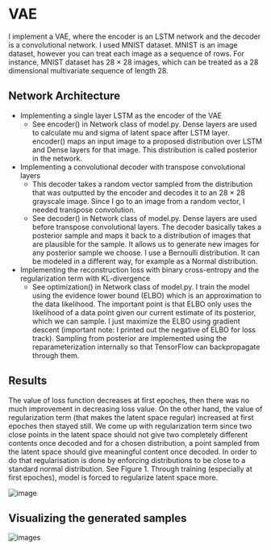 # VAE

I implement a VAE, where the encoder is an LSTM network and the decoder is a convolutional network. I used MNIST dataset. MNIST is an image dataset, however you can treat each image as a sequence of rows. For instance, MNIST dataset has 28 × 28 images, which can be treated as a 28 dimensional multivariate sequence of length 28. 

## Network Architecture
* Implementing a single layer LSTM as the encoder of the VAE
  * See encoder() in Network class of model.py. Dense layers are used to calculate mu and sigma of latent space after LSTM layer. encoder() maps an input image to a proposed distribution over LSTM and Dense layers for that image. This distribution is called posterior in the network.
* Implementing a convolutional decoder with transpose convolutional layers
  * This decoder takes a random vector sampled from the distribution that was outputted by the encoder and decodes it to an 28 × 28 grayscale image. Since I go to an
image from a random vector, I needed transpose convolution.
  * See decoder() in Network class of model.py. Dense layers are used before transpose convolutional layers. The decoder basically takes a posterior sample and
maps it back to a distribution of images that are plausible for the sample. It allows us to generate new images for any posterior sample we choose. I use a Bernoulli distribution. It can be modeled in a different way, for example as a Normal distribution.
* Implementing the reconstruction loss with binary cross-entropy and the regularization term with KL-divergence
  * See optimization() in Network class of model.py. I train the model using the evidence lower bound (ELBO) which is an approximation to the data likelihood. The important point is that ELBO only uses the likelihood of a data point given our current estimate of its posterior, which we can sample. I just maximize the ELBO using gradient descent (important note: I printed out the negative of ELBO for loss track). Sampling from posterior are implemented using the reparameterization internally so that TensorFlow can backpropagate through them.

## Results
The value of loss function decreases at first epoches, then there was no much improvement in decreasing loss value. On the other hand, the value of regularization term (that makes the latent space regular) increased at first epoches then stayed still. We come up with regularization term since two close points in the latent space should not give two completely different contents once decoded and for a chosen distribution, a point sampled from the latent space should give meaningful content once decoded. In order to do that regularisation is done by enforcing distributions to be close to a standard normal distribution. See Figure 1. Through training (especially at first epoches), model is forced to regularize latent space more.

![image](https://user-images.githubusercontent.com/53811688/124987616-bd67e500-e045-11eb-8253-0573c816ba2e.png) </br>

## Visualizing the generated samples

![images](https://user-images.githubusercontent.com/53811688/124987706-d4a6d280-e045-11eb-8f7e-e2ce67287f54.png)



